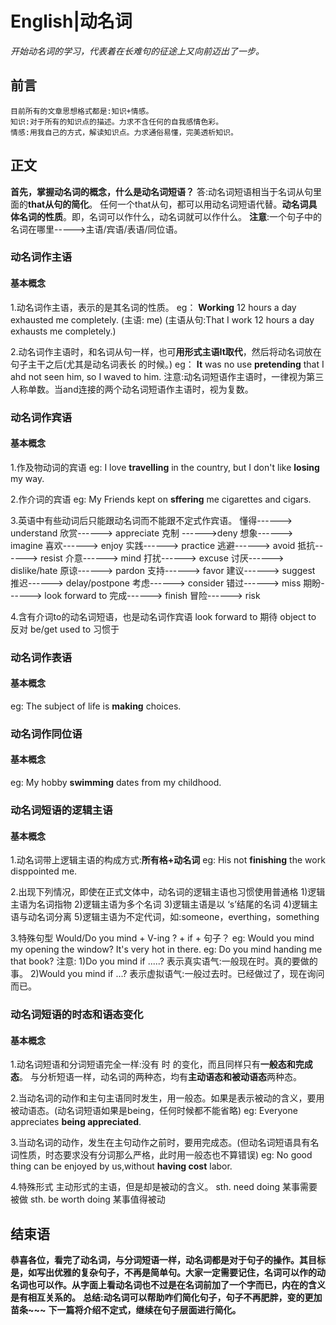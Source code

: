 # English|动名词
*开始动名词的学习，代表着在长难句的征途上又向前迈出了一步。*

## 前言
    目前所有的文章思想格式都是:知识+情感。
    知识:对于所有的知识点的描述。力求不含任何的自我感情色彩。
    情感:用我自己的方式，解读知识点。力求通俗易懂，完美透析知识。

## 正文
**首先，掌握动名词的概念，什么是动名词短语？**
答:动名词短语相当于名词从句里面的**that从句的简化**。 任何一个that从句，都可以用动名词短语代替。**动名词具体名词的性质**。即，名词可以作什么，动名词就可以作什么。
**注意**:一个句子中的名词在哪里----->主语/宾语/表语/同位语。

### 动名词作主语
#### 基本概念
1.动名词作主语，表示的是其名词的性质。
eg： **Working** 12 hours a day exhausted me completely.
(主语: me)
(主语从句:That I work 12 hours a day exhausts me completely.)

2.动名词作主语时，和名词从句一样，也可**用形式主语It取代**，然后将动名词放在句子主干之后(尤其是动名词表长 的时候。)
eg： **It** was no use **pretending** that I ahd not seen him, so I waved to him.
注意:动名词短语作主语时，一律视为第三人称单数。当and连接的两个动名词短语作主语时，视为复数。


### 动名词作宾语
#### 基本概念
1.作及物动词的宾语
eg: I love **travelling** in the country, but I don't like **losing** my way.

2.作介词的宾语
eg: My Friends kept on **sffering** me cigarettes and cigars.

3.英语中有些动词后只能跟动名词而不能跟不定式作宾语。
懂得------> understand
欣赏------> appreciate
克制 ------>deny
想象------> imagine
喜欢------> enjoy
实践------> practice
逃避------> avoid
抵抗------> resist
介意------> mind
打扰------> excuse
讨厌------> dislike/hate
原谅------> pardon
支持------> favor
建议------> suggest
推迟------> delay/postpone
考虑------> consider
错过------> miss
期盼------> look forward to
完成------> finish
冒险------> risk


4.含有介词to的动名词短语，也是动名词作宾语
look forward to 期待
object to 反对
be/get used to 习惯于



### 动名词作表语
#### 基本概念
eg: The subject of life is **making** choices.


### 动名词作同位语
#### 基本概念
eg:  My hobby **swimming** dates from my childhood.



### 动名词短语的逻辑主语
#### 基本概念
1.动名词带上逻辑主语的构成方式:**所有格+动名词**
eg: His not **finishing** the work disppointed me.


2.出现下列情况，即使在正式文体中，动名词的逻辑主语也习惯使用普通格
1)逻辑主语为名词指物
2)逻辑主语为多个名词
3)逻辑主语是以 ‘s’结尾的名词
4)逻辑主语与动名词分离
5)逻辑主语为不定代词，如:someone，everthing，something

3.特殊句型
Would/Do you mind + V-ing ? + if + 句子？
eg: Would you mind my opening the window? It's very hot in there.
eg: Do you mind handing me that book?
注意:
1)Do you mind if .....?        表示真实语气:一般现在时。真的要做的事。
2)Would you mind if  ...?       表示虚拟语气:一般过去时。已经做过了，现在询问而已。


### 动名词短语的时态和语态变化
#### 基本概念
1.动名词短语和分词短语完全一样:没有 时 的变化，而且同样只有**一般态和完成态**。
与分析短语一样，动名词的两种态，均有**主动语态和被动语态**两种态。

2.当动名词的动作和主句主语同时发生，用一般态。如果是表示被动的含义，要用被动语态。(动名词短语如果是being，任何时候都不能省略)
eg: Everyone appreciates **being appreciated**.

3.当动名词的动作，发生在主句动作之前时，要用完成态。(但动名词短语具有名词性质，时态要求没有分词那么严格，此时用一般态也不算错误)
eg: No good thing can be enjoyed by us,without **having cost** labor.


4.特殊形式
主动形式的主语，但是却是被动的含义。
sth. need doing      某事需要被做
sth. be worth doing      某事值得被动


## 结束语
 **恭喜各位，看完了动名词，与分词短语一样，动名词都是对于句子的操作。其目标是，如写出优雅的复杂句子，不再是简单句。大家一定需要记住，名词可以作的动名词也可以作。从字面上看动名词也不过是在名词前加了一个字而已，内在的含义是有相互关系的。**
**总结:动名词可以帮助咋们简化句子，句子不再肥胖，变的更加苗条~~~**
**下一篇将介绍不定式，继续在句子层面进行简化。**








